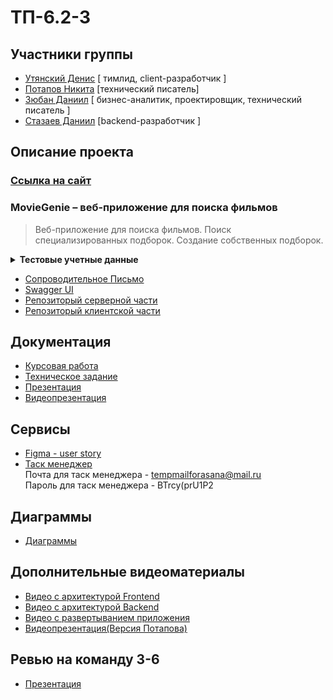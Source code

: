 # ТП-6.2-3
## Участники группы

* [Утянский Денис](https://github.com/Utyasnkiy) [ тимлид, client-разработчик ]
* [Потапов Никита](https://github.com/Nikita-hubn) [технический писатель] 
* [Зюбан Даниил](https://github.com/Danchik5z) [ бизнес-аналитик, проектировщик, технический писатель ]
* [Стазаев Даниил](https://github.com/deeeesp) [backend-разработчик ]



## Описание проекта

### [Ссылка на сайт](https://movie-genie-131a7.web.app/#/films)

### MovieGenie – веб-приложение для поиска фильмов
> Веб-приложение для поиска фильмов. Поиск специализированных подборок. Создание собственных подборок.
<details>
    <summary><strong>Тестовые учетные данные</strong></summary>
    <table style="border: none">
        <tr><th>Роль</th><th>Логин</th><th>Пароль</th></tr>
        <tr><td>Администратор</td><td>administrator</td><td>administrator</td></tr>
	<tr><td>Пользователь</td><td>username</td><td>password</td></tr>
    </table>
</details>

- [Сопроводительное Письмо](documentation/SP.pdf)
- [Swagger UI](https://backend-deeeesp.cloud.okteto.net/swagger-ui/index.html#/)
- [Репозиторый серверной части](https://github.com/deeeesp/movie)
- [Репозиторый клиентской части](https://github.com/Utyasnkiy/movie_genie_front)

## Документация
- [Курсовая работа](documentation/КурсовойТП1.pdf)
- [Техническое задание](documentation/TS.pdf)
- [Презентация](documentation/Presentation.pdf)
- [Видеопрезентация](https://www.youtube.com/watch?v=tHVh34OLnEA&ab_channel=%D0%9D%D0%B8%D0%BA%D0%B8%D1%82%D0%B0%D0%9F%D0%BE%D1%82%D0%B0%D0%BF%D0%BE%D0%B2)

## Сервисы
* [Figma - user story](https://www.figma.com/file/nyQiM9eIQtUwxejK297c6k/user_story?node-id=0%3A1&t=AlMuVduIKMAJziPT-1)
* [Таск менеджер](https://app.asana.com/0/1205514818234132/1205514884174881)  
 Почта для таск менеджера - tempmailforasana@mail.ru  
 Пароль для таск менеджера - BTrcy(prU1P2  

## Диаграммы
- [Диаграммы](documentation/diagrams)


## Дополнительные видеоматериалы
- [Видео с архитектурой Frontend](https://www.youtube.com/watch?v=K0BkC8RBmCw)
- [Видео с архитектурой Backend](https://youtu.be/9iz9zGZoy6U)
- [Видео с развертыванием приложения](https://www.youtube.com/watch?v=sLbqJmd39GQ)
- [Видеопрезентация(Версия Потапова)](https://www.youtube.com/watch?v=L6bUvsSIMbM&ab_channel=%D0%9D%D0%B8%D0%BA%D0%B8%D1%82%D0%B0%D0%9F%D0%BE%D1%82%D0%B0%D0%BF%D0%BE%D0%B2)

## Ревью на команду 3-6
- [Презентация](documentation/review.pdf)


